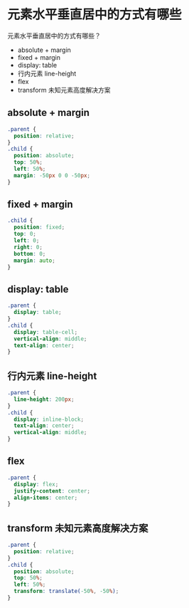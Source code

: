 <!--
 * @Author: wictory
 * @Date: 2023-09-20 14:25:12
 * @LastEditors: wictory
 * @LastEditTime: 2023-09-20 14:30:44
 * @Description: file content
-->

# 元素水平垂直居中的方式有哪些

元素水平垂直居中的方式有哪些？

- absolute + margin
- fixed + margin
- display: table
- 行内元素 line-height
- flex
- transform 未知元素高度解决方案

## absolute + margin

```css
.parent {
  position: relative;
}
.child {
  position: absolute;
  top: 50%;
  left: 50%;
  margin: -50px 0 0 -50px;
}
```

## fixed + margin

```css
.child {
  position: fixed;
  top: 0;
  left: 0;
  right: 0;
  bottom: 0;
  margin: auto;
}
```

## display: table

```css
.parent {
  display: table;
}
.child {
  display: table-cell;
  vertical-align: middle;
  text-align: center;
}
```

## 行内元素 line-height

```css
.parent {
  line-height: 200px;
}
.child {
  display: inline-block;
  text-align: center;
  vertical-align: middle;
}
```

## flex

```css
.parent {
  display: flex;
  justify-content: center;
  align-items: center;
}
```

## transform 未知元素高度解决方案

```css
.parent {
  position: relative;
}
.child {
  position: absolute;
  top: 50%;
  left: 50%;
  transform: translate(-50%, -50%);
}
```
